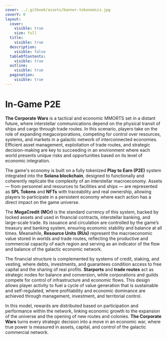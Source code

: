 ```yaml
---
cover: ../.gitbook/assets/banner-tokenomics.jpg
coverY: 0
layout:
  cover:
    visible: true
    size: full
  title:
    visible: true
  description:
    visible: false
  tableOfContents:
    visible: true
  outline:
    visible: true
  pagination:
    visible: true
---
```


# In-Game P2E

**The Corporate Wars** is a tactical and economic MMORTS set in a distant future, where interstellar communications depend on the physical transit of ships and cargo through trade routes. In this scenario, players take on the role of expanding megacorporations, competing for control over resources, systems, and markets in a galactic network of interconnected economies. Efficient asset management, exploitation of trade routes, and strategic decision-making are key to succeeding in an environment where each world presents unique risks and opportunities based on its level of economic integration.

The game's economy is built on a fully tokenized **Play to Earn (P2E)** system integrated into the **Solana blockchain**, designed to functionally and coherently replicate the complexity of an interstellar macroeconomy. Assets — from personnel and resources to facilities and ships — are represented as **SPL Tokens** and **NFTs** with traceability and real ownership, allowing players to participate in a persistent economy where each action has a direct impact on the game universe.

The **MegaCredit (MCr)** is the standard currency of this system, backed by locked assets and used in financial contracts, interstellar banking, and large-scale trade. Its issuance and circulation are controlled by the game’s treasury and banking system, ensuring economic stability and balance at all times. Meanwhile, **Resource Units (RUs)** represent the macroeconomic value stored in worlds and trade routes, reflecting the productive and commercial capacity of each region and serving as an indicator of the flow and balance of the galactic economic network.

The financial structure is complemented by systems of credit, staking, and vesting, where debts, investments, and guarantees condition access to free capital and the sharing of real profits. **Starports** and **trade routes** act as strategic nodes for balance and conversion, while corporations and guilds compete for control of infrastructure and economic flows. This design allows player activity to fuel a cycle of value generation that is sustainable and self-regulated, where profitability and economic dominance are achieved through management, investment, and territorial control.

In this model, rewards are distributed based on participation and performance within the network, linking economic growth to the expansion of the universe and the opening of new routes and colonies. **The Corporate Wars** turns every strategic decision into a move in an economic war, where true power is measured in assets, capital, and control of the galactic commercial network.

